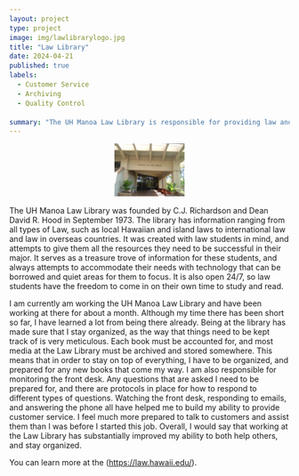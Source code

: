 ```yaml
---
layout: project
type: project
image: img/lawlibrarylogo.jpg
title: "Law Library"
date: 2024-04-21
published: true
labels:
  - Customer Service
  - Archiving
  - Quality Control

summary: "The UH Manoa Law Library is responsible for providing law and prelaw students with the necessary tools for success." 
---
```


<div style="text-align: center;">
  <img class="img-fluid" src="../img/lawlibrary.jpg" style="max-width: 25%;" />
</div>

The UH Manoa Law Library was founded by C.J. Richardson and Dean David R. Hood in September 1973. The library has information ranging from all types of Law, such as local Hawaiian and island laws to international law and law in overseas countries. It was created with law students in mind, and attempts to give them all the resources they need to be successful in their major. It serves as a treasure trove of information for these students, and always attempts to accommodate their needs with technology that can be borrowed and quiet areas for them to focus. It is also open 24/7, so law students have the freedom to come in on their own time to study and read. 

I am currently am working the UH Manoa Law Library and have been working at there for about a month. Although my time there has been short so far, I have learned a lot from being there already. Being at the library has made sure that I stay organized, as the way that things need to be kept track of is very meticulous. Each book must be accounted for, and most media at the Law Library must be archived and stored somewhere. This means that in order to stay on top of everything, I have to be organized, and prepared for any new books that come my way. I am also responsible for monitoring the front desk. Any questions that are asked I need to be prepared for, and there are protocols in place for how to respond to different types of questions. Watching the front desk, responding to emails, and answering the phone all have helped me to build my ability to provide customer service. I feel much more prepared to talk to customers and assist them than I was before I started this job. Overall, I would say that working at the Law Library has substantially improved my ability to both help others, and stay organized. 

You can learn more at the (https://law.hawaii.edu/).
